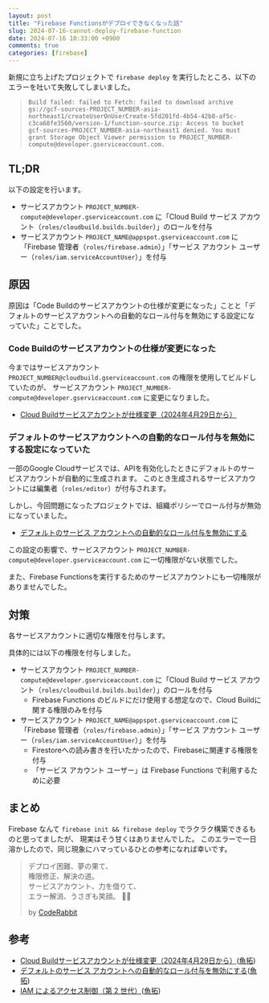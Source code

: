 ```yaml
---
layout: post
title: "Firebase Functionsがデプロイできなくなった話"
slug: 2024-07-16-cannot-deploy-firebase-function
date: 2024-07-16 10:33:00 +0900
comments: true
categories: [firebase]
---
```


新規に立ち上げたプロジェクトで `firebase deploy` を実行したところ、以下のエラーを吐いて失敗してしまいました。

> `Build failed: failed to Fetch: failed to download archive gs://gcf-sources-PROJECT_NUMBER-asia-northeast1/createUserOnUserCreate-5fd201fd-4b54-42b8-af5c-c3ca68fe3560/version-1/function-source.zip: Access to bucket gcf-sources-PROJECT_NUMBER-asia-northeast1 denied. You must grant Storage Object Viewer permission to PROJECT_NUMBER-compute@developer.gserviceaccount.com.`

## TL;DR

以下の設定を行います。

- サービスアカウント `PROJECT_NUMBER-compute@developer.gserviceaccount.com` に「Cloud Build サービス アカウント（`roles/cloudbuild.builds.builder`）」のロールを付与
- サービスアカウント `PROJECT_NAME@appspot.gserviceaccount.com` に「Firebase 管理者（`roles/firebase.admin`）」「サービス アカウント ユーザー（`roles/iam.serviceAccountUser`）」を付与

## 原因

原因は「Code Buildのサービスアカウントの仕様が変更になった」ことと「デフォルトのサービスアカウントへの自動的なロール付与を無効にする設定になっていた」ことでした。

### Code Buildのサービスアカウントの仕様が変更になった

今まではサービスアカウント `PROJECT_NUMBER@cloudbuild.gserviceaccount.com` の権限を使用してビルドしていたのが、
サービスアカウント `PROJECT_NUMBER-compute@developer.gserviceaccount.com` に変更になりました。

- [Cloud Buildサービスアカウントが仕様変更（2024年4月29日から）](https://blog.g-gen.co.jp/entry/cloud-build-service-account-changes)

### デフォルトのサービスアカウントへの自動的なロール付与を無効にする設定になっていた

一部のGoogle Cloudサービスでは、APIを有効化したときにデフォルトのサービスアカウントが自動的に生成されます。
このとき生成されるサービスアカウントには編集者（`roles/editor`）が付与されます。

しかし、今回問題になったプロジェクトでは、組織ポリシーでロール付与が無効になっていました。

- [デフォルトのサービス アカウントへの自動的なロール付与を無効にする](https://cloud.google.com/resource-manager/docs/organization-policy/restricting-service-accounts?hl=ja#disable_service_account_default_grants)

この設定の影響で、サービスアカウント `PROJECT_NUMBER-compute@developer.gserviceaccount.com` に一切権限がない状態でした。

また、Firebase Functionsを実行するためのサービスアカウントにも一切権限がありませんでした。

## 対策

各サービスアカウントに適切な権限を付与します。

具体的には以下の権限を付与しました。

- サービスアカウント `PROJECT_NUMBER-compute@developer.gserviceaccount.com` に「Cloud Build サービス アカウント（`roles/cloudbuild.builds.builder`）」のロールを付与
  - Firebase Functions のビルドにだけ使用する想定なので、Cloud Buildに関する権限のみを付与
- サービスアカウント `PROJECT_NAME@appspot.gserviceaccount.com` に「Firebase 管理者（`roles/firebase.admin`）」「サービス アカウント ユーザー（`roles/iam.serviceAccountUser`）」を付与
  - Firestoreへの読み書きを行いたかったので、Firebaseに関連する権限を付与
  - 「サービス アカウント ユーザー」は Firebase Functions で利用するために必要

## まとめ

Firebase なんて `firebase init && firebase deploy` でラクラク構築できるものと思ってましたが、
現実はそう甘くはありませんでした。
このエラーで一日溶かしたので、同じ現象にハマっているひとの参考になれば幸いです。

> デプロイ困難、夢の果て、\
> 権限修正、解決の道。\
> サービスアカウント、力を借りて、\
> エラー解消、うさぎも笑顔。 🐇✨
>
> by [CodeRabbit](https://coderabbit.ai/)

## 参考

- [Cloud Buildサービスアカウントが仕様変更（2024年4月29日から）](https://blog.g-gen.co.jp/entry/cloud-build-service-account-changes)([魚拓](https://megalodon.jp/2024-0716-1057-58/https://blog.g-gen.co.jp:443/entry/cloud-build-service-account-changes))
- [デフォルトのサービス アカウントへの自動的なロール付与を無効にする](https://cloud.google.com/resource-manager/docs/organization-policy/restricting-service-accounts?hl=ja#disable_service_account_default_grants)([魚拓](https://megalodon.jp/2024-0716-1059-10/https://cloud.google.com:443/resource-manager/docs/organization-policy/restricting-service-accounts?hl=ja))
- [IAM によるアクセス制御（第 2 世代）](https://cloud.google.com/functions/docs/concepts/iam?hl=ja)([魚拓](https://megalodon.jp/2024-0716-1101-26/https://cloud.google.com:443/functions/docs/concepts/iam?hl=ja))
